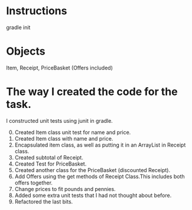# Instructions
gradle init

# Objects 
Item,
Receipt,
PriceBasket (Offers included)

# The way I created the code for the task.
I constructed unit tests using junit in gradle. 

0. Created Item class unit test for name and price.
1. Created Item class with name and price.
2. Encapsulated item class, as well as putting it in an ArrayList in Receipt class.
3. Created subtotal of Receipt.
4. Created Test for PriceBasket.
5. Created another class for the PriceBasket (discounted Receipt).
6. Add Offers using the get methods of Receipt Class.This includes both offers together.
7. Change prices to fit pounds and pennies.
8. Added some extra unit tests that I had not thought about before.
9. Refactored the last bits. 


